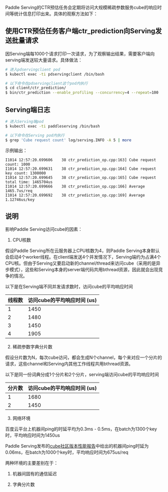 Paddle Serving的CTR预估任务会定期将访问大规模稀疏参数服务cube的响应时间等统计信息打印出来。具体的观察方法如下：

## 使用CTR预估任务客户端ctr_prediction向Serving发送批量请求

因Serving端每1000个请求打印一次请求，为了观察输出结果，需要客户端向serving端发送较大量请求。具体做法：

```bash
# 进入pdservingclient pod
$ kubectl exec -ti pdservingclient /bin/bash

# 以下命令在pdservingclient这个pod内执行
$ cd client/ctr_prediction/
$ bin/ctr_prediction --enable_profiling --concurrency=4 --repeat=100
```

## Serving端日志

```bash
# 进入Serving端pod
$ kubectl exec -ti paddleserving /bin/bash

# 以下命令在Serving pod内执行
$ grep 'Cube request count' log/serving.INFO -A 5 | more
```

示例输出：
```
I1014 12:57:20.699606    38 ctr_prediction_op.cpp:163] Cube request count: 1000
I1014 12:57:20.699631    38 ctr_prediction_op.cpp:164] Cube request key count: 1300000
I1014 12:57:20.699645    38 ctr_prediction_op.cpp:165] Cube request total time: 1465704us
I1014 12:57:20.699666    38 ctr_prediction_op.cpp:166] Average 1465.7us/req
I1014 12:57:20.699692    38 ctr_prediction_op.cpp:169] Average 1.12746us/key
```

## 说明

影响Paddle Serving访问cube的因素：

1) CPU核数

假设Paddle Serving所在云服务器上CPU核数为4，则Paddle Serving本身默认会启动4个worker线程。在client端发送4个并发情况下，Serving端约为占满4个CPU核。但由于Serving又要启动新的channel/thread来访问cube（采用的是异步模式），这些和Serving本身的server端代码共用bthread资源，因此就会出现竞争的情况。

以下是在Serving端不同并发请求数时，访问cube的平均响应时间

线程数 | 访问cube的平均响应时间 (us)
-------|-------
1 | 1450
2 | 1480
3 | 1450
4 | 1905


2) 稀疏参数字典分片数

假设分片数为N，每次cube访问，都会生成N个channel，每个来对应一个分片的请求，这些channel和Serving内其他工作线程共用bthread资源。

以下是同一份词典分成1个分片和2个分片，serving端访问cube的平均响应时间

分片数 | 访问cube的平均响应时间 (us)
-------|--------------------------
1 | 1680
2 | 1450

3) 网络环境

百度云平台上机器间ping的时延平均为0.3ms - 0.5ms，在batch为1300个key时，平均响应时间为1450us

Paddle Serving发布的[cube社区版本性能报告](https://github.com/PaddlePaddle/Serving/blob/develop/cube/doc/performance.md)中给出的机器间ping时延为0.06ms，在batch为1000个key时，平均响应时间为675us/req

两种环境的主要差别在于：

1) 机器间固有的通信延迟

2) 字典分片数

